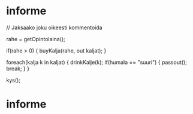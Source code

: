 # informe 
 
 // Jaksaako joku oikeesti kommentoida
 
 rahe = getOpintolaina();
 
 if(rahe > 0) {
  buyKalja(rahe, out kaljat);
 }
 
 foreach(kalja k in kaljat) {
  drinkKalje(k);
   if(humala == "suuri") {
    passout();
    break;
  }
 }
 
 kys();

# informe
